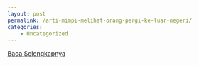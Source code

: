 ```yaml
---
layout: post
permalink: /arti-mimpi-melihat-orang-pergi-ke-luar-negeri/
categories:
    - Uncategorized
---
```


[Baca Selengkapnya](/10)